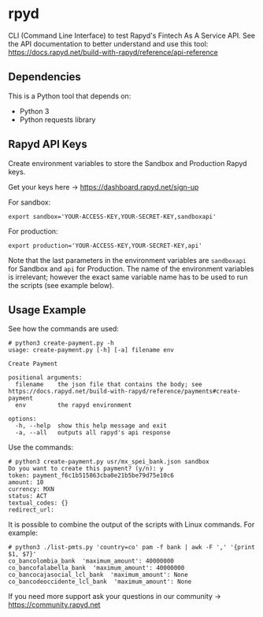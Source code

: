 # rpyd

CLI (Command Line Interface) to test Rapyd's Fintech As A Service  API. See the API documentation to better understand and use this tool: https://docs.rapyd.net/build-with-rapyd/reference/api-reference

## Dependencies

This is a Python tool that depends on:

* Python 3
* Python requests library

## Rapyd API Keys

Create environment variables to store the Sandbox and Production Rapyd keys.

Get your keys here -> https://dashboard.rapyd.net/sign-up

For sandbox:

```
export sandbox='YOUR-ACCESS-KEY,YOUR-SECRET-KEY,sandboxapi'
```

For production:

```
export production='YOUR-ACCESS-KEY,YOUR-SECRET-KEY,api'
```

Note that the last parameters in the environment variables are `sandboxapi` for Sandbox and `api` for Production.
The name of the environment variables is irrelevant; however the exact same variable name has to be used to
run the scripts (see example below).

## Usage Example

See how the commands are used:

```console
# python3 create-payment.py -h
usage: create-payment.py [-h] [-a] filename env

Create Payment

positional arguments:
  filename    the json file that contains the body; see https://docs.rapyd.net/build-with-rapyd/reference/payments#create-payment
  env         the rapyd environment

options:
  -h, --help  show this help message and exit
  -a, --all   outputs all rapyd's api response
```

Use the commands:

```console
# python3 create-payment.py usr/mx_spei_bank.json sandbox
Do you want to create this payment? (y/n): y
token: payment_f6c1b515863cba0e21b5be79d75e10c6
amount: 10
currency: MXN
status: ACT
textual_codes: {}
redirect_url:
```

It is possible to combine the output of the scripts with Linux commands. For example:

```console
# python3 ./list-pmts.py 'country=co' pam -f bank | awk -F ',' '{print $1, $7}'
co_bancolombia_bank  'maximum_amount': 40000000
co_bancofalabella_bank  'maximum_amount': 40000000
co_bancocajasocial_lcl_bank  'maximum_amount': None
co_bancodeoccidente_lcl_bank  'maximum_amount': None
```


If you need more support ask your questions in our community -> https://community.rapyd.net
